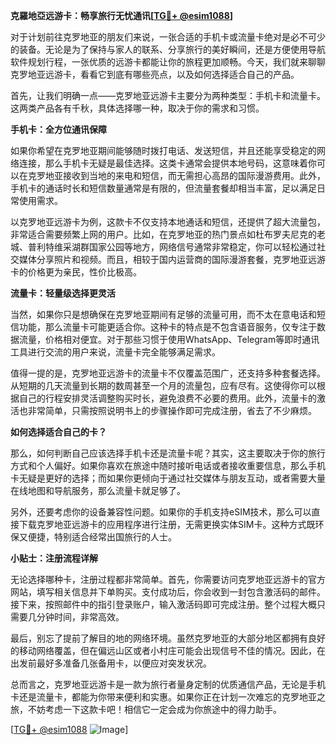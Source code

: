 **克羅地亞远游卡：畅享旅行无忧通讯[[TG💪+ @esim1088](https://t.me/s/esim1088)]**

对于计划前往克罗地亚的朋友们来说，一张合适的手机卡或流量卡绝对是必不可少的装备。无论是为了保持与家人的联系、分享旅行的美好瞬间，还是方便使用导航软件规划行程，一张优质的远游卡都能让你的旅程更加顺畅。今天，我们就来聊聊克罗地亚远游卡，看看它到底有哪些亮点，以及如何选择适合自己的产品。

首先，让我们明确一点——克罗地亚远游卡主要分为两种类型：手机卡和流量卡。这两类产品各有千秋，具体选择哪一种，取决于你的需求和习惯。

**手机卡：全方位通讯保障**

如果你希望在克罗地亚期间能够随时拨打电话、发送短信，并且还能享受稳定的网络连接，那么手机卡无疑是最佳选择。这类卡通常会提供本地号码，这意味着你可以在克罗地亚接收到当地的来电和短信，而无需担心高昂的国际漫游费用。此外，手机卡的通话时长和短信数量通常是有限的，但流量套餐却相当丰富，足以满足日常使用需求。

以克罗地亚远游卡为例，这款卡不仅支持本地通话和短信，还提供了超大流量包，非常适合需要频繁上网的用户。比如，在克罗地亚的热门景点如杜布罗夫尼克的老城、普利特维采湖群国家公园等地方，网络信号通常非常稳定，你可以轻松通过社交媒体分享照片和视频。而且，相较于国内运营商的国际漫游套餐，克罗地亚远游卡的价格更为亲民，性价比极高。

**流量卡：轻量级选择更灵活**

当然，如果你只是想确保在克罗地亚期间有足够的流量可用，而不太在意电话和短信功能，那么流量卡可能更适合你。这种卡的特点是不包含语音服务，仅专注于数据流量，价格相对便宜。对于那些习惯于使用WhatsApp、Telegram等即时通讯工具进行交流的用户来说，流量卡完全能够满足需求。

值得一提的是，克罗地亚远游卡的流量卡不仅覆盖范围广，还支持多种套餐选择。从短期的几天流量到长期的数周甚至一个月的流量包，应有尽有。这使得你可以根据自己的行程安排灵活调整购买时长，避免浪费不必要的费用。此外，流量卡的激活也非常简单，只需按照说明书上的步骤操作即可完成注册，省去了不少麻烦。

**如何选择适合自己的卡？**

那么，如何判断自己应该选择手机卡还是流量卡呢？其实，这主要取决于你的旅行方式和个人偏好。如果你喜欢在旅途中随时接听电话或者接收重要信息，那么手机卡无疑是更好的选择；而如果你更倾向于通过社交媒体与朋友互动，或者需要大量在线地图和导航服务，那么流量卡就足够了。

另外，还要考虑你的设备兼容性问题。如果你的手机支持eSIM技术，那么可以直接下载克罗地亚远游卡的应用程序进行注册，无需更换实体SIM卡。这种方式既环保又便捷，特别适合经常出国旅行的人士。

**小贴士：注册流程详解**

无论选择哪种卡，注册过程都非常简单。首先，你需要访问克罗地亚远游卡的官方网站，填写相关信息并下单购买。支付成功后，你会收到一封包含激活码的邮件。接下来，按照邮件中的指引登录账户，输入激活码即可完成注册。整个过程大概只需要几分钟时间，非常高效。

最后，别忘了提前了解目的地的网络环境。虽然克罗地亚的大部分地区都拥有良好的移动网络覆盖，但在偏远山区或者小村庄可能会出现信号不佳的情况。因此，在出发前最好多准备几张备用卡，以便应对突发状况。

总而言之，克罗地亚远游卡是一款为旅行者量身定制的优质通信产品，无论是手机卡还是流量卡，都能为你带来便利和实惠。如果你正在计划一次难忘的克罗地亚之旅，不妨考虑一下这款卡吧！相信它一定会成为你旅途中的得力助手。

[[TG💪+ @esim1088](https://t.me/s/esim1088) ![Image](https://i.postimg.cc/4NQfJmqS/Snipaste-2025-05-13-00-14-12.png)]